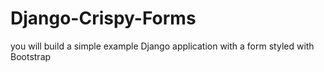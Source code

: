 # Django-Crispy-Forms
you will build a simple example Django application with a form styled with Bootstrap



